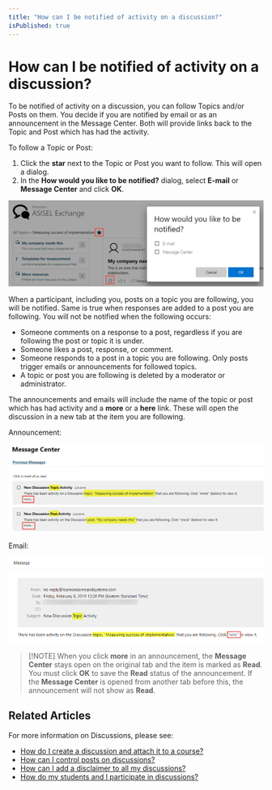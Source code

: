 ```yaml
---
title: "How can I be notified of activity on a discussion?"
isPublished: true
---
```


# How can I be notified of activity on a discussion?

To be notified of activity on a discussion, you can follow Topics and/or Posts on them. You decide if you are notified by email or as an announcement in the Message Center. Both will provide links back to the Topic and Post which has had the activity.

To follow a Topic or Post:

1. Click the **star** next to the Topic or Post you want to follow. This will open a dialog.
1. In the **How would you like to be notified?** dialog, select **E-mail** or **Message Center** and click **OK**.

![](/tms/images/disc-note-dialog.png)

When a participant, including you, posts on a topic you are following, you will be notified. Same is true when responses are added to a post you are following. You will not be notified when the following occurs:

- Someone comments on a response to a post, regardless if you are following the post or topic it is under.
- Someone likes a post, response, or comment.
- Someone responds to a post in a topic you are following. Only posts trigger emails or announcements for followed topics.
- A topic or post you are following is deleted by a moderator or administrator.

The announcements and emails will include the name of the topic or post which has had activity and a **more** or a **here** link. These will open the discussion in a new tab at the item you are following.

Announcement:

![](/tms/images/disc-msg-ctr.png)

Email:

![](/tms/images/disc-email.png)

> [!NOTE] When you click **more** in an announcement, the **Message Center** stays open on the original tab and the item is marked as **Read**. You must click **OK** to save the **Read** status of the announcement. If the **Message Center** is opened from another tab before this, the announcement will not show as **Read**.

## Related Articles

For more information on Discussions, please see:

- [How do I create a discussion and attach it to a course?](create-discussion.md)
- [How can I control posts on discussions?](add-moderators.md)
- [How can I add a disclaimer to all my discussions?](add-disclaimer.md)
- [How do my students and I participate in discussions?](participation.md)

